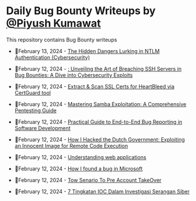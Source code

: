 # Daily Bug Bounty Writeups by [@Piyush Kumawat](https://twitter.com/piyush_supiy) 
This repository contains Bug Bounty writeups

<!-- BLOG-POST-LIST:START -->
 - 💯February 13, 2024 - [The Hidden Dangers Lurking in NTLM Authentication &lpar;Cybersecurity&rpar;](https://medium.com/@paritoshblogs/the-hidden-dangers-lurking-in-ntlm-authentication-cybersecurity-17fc4a02dbf9?source=rss------bug_bounty-5) 

 - 💯February 12, 2024 - [: Unveiling the Art of Breaching SSH Servers in Bug Bounties: A Dive into Cybersecurity Exploits](https://medium.com/@bugspiderlee/unveiling-the-art-of-breaching-ssh-servers-in-bug-bounties-a-dive-into-cybersecurity-exploits-1b60c95c9075?source=rss------bug_bounty-5) 

 - 💯February 12, 2024 - [Extract &amp; Scan SSL Certs for HeartBleed via CertGuard tool](https://medium.com/@SentinelXTeam/extract-scan-ssl-certs-for-heartbleed-via-certguard-tool-06dfd891788a?source=rss------bug_bounty-5) 

 - 💯February 12, 2024 - [Mastering Samba Exploitation: A Comprehensive Pentesting Guide](https://medium.com/@elniak/mastering-samba-exploitation-a-comprehensive-pentesting-guide-016ae61c1031?source=rss------bug_bounty-5) 

 - 💯February 12, 2024 - [Practical Guide to End-to-End Bug Reporting in Software Development](https://medium.com/@niarsdet/practical-guide-to-end-to-end-bug-reporting-in-software-development-9d3e3e4ae8f2?source=rss------bug_bounty-5) 

 - 💯February 12, 2024 - [How I Hacked the Dutch Government: Exploiting an Innocent Image for Remote Code Execution](https://medium.com/@mukundbhuva/how-i-hacked-the-dutch-government-exploiting-an-innocent-image-for-remote-code-execution-df1fa936e46a?source=rss------bug_bounty-5) 

 - 💯February 12, 2024 - [Understanding web applications](https://medium.com/@pentajbr/understanding-web-applications-ec5952eb1903?source=rss------bug_bounty-5) 

 - 💯February 12, 2024 - [How I found a bug in Microsoft](https://nityanandjha18.medium.com/how-i-found-a-bug-in-microsoft-3b8524877a3c?source=rss------bug_bounty-5) 

 - 💯February 12, 2024 - [Tow Senario To Pre Account TakeOver](https://medium.com/@Hackoura001/tow-senario-to-pre-account-takeover-e437b772b0e2?source=rss------bug_bounty-5) 

 - 💯February 12, 2024 - [7 Tingkatan IOC Dalam Investigasi Serangan Siber](https://medium.com/@yasminramadini/7-tingkatan-ioc-dalam-investigasi-serangan-siber-107826a59a37?source=rss------bug_bounty-5) 
<!-- BLOG-POST-LIST:END -->
